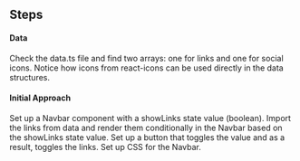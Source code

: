 ## Steps

#### Data

Check the data.ts file and find two arrays: one for links
and one for social icons. Notice how icons from react-icons
can be used directly in the data structures.

#### Initial Approach

Set up a Navbar component with a showLinks state value
(boolean). Import the links from data and render them
conditionally in the Navbar based on the showLinks state
value. Set up a button that toggles the value and as a
result, toggles the links. Set up CSS for the Navbar.
